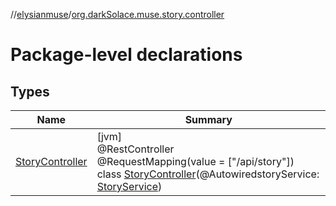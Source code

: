 //[elysianmuse](../../index.md)/[org.darkSolace.muse.story.controller](index.md)

# Package-level declarations

## Types

| Name | Summary |
|---|---|
| [StoryController](-story-controller/index.md) | [jvm]<br>@RestController<br>@RequestMapping(value = [&quot;/api/story&quot;])<br>class [StoryController](-story-controller/index.md)(@AutowiredstoryService: [StoryService](../org.darkSolace.muse.story.service/-story-service/index.md)) |
